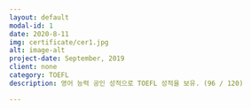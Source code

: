```yaml
---
layout: default
modal-id: 1
date: 2020-8-11
img: certificate/cer1.jpg
alt: image-alt
project-date: September, 2019
client: none
category: TOEFL
description: 영어 능력 공인 성적으로 TOEFL 성적을 보유. (96 / 120)

---
```

